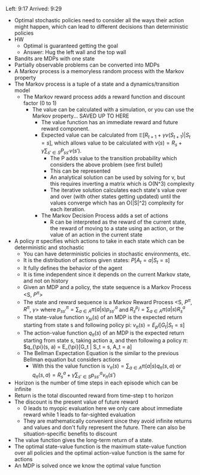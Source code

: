 Left: 9:17
Arrived: 9:29

* Optimal stochastic policies need to consider all the ways their action might happen, which can lead to different decisions than deterministic policies
* HW
	* Optimal is guaranteed getting the goal
	* Answer: Hug the left wall and the top wall
* Bandits are MDPs with one state
* Partially observable problems can be converted into MDPs
* A Markov process is a memoryless random process with the Markov property
* The Markov process is a tuple of a state and a dynamics/transition model
	* The Markov reward process adds a reward function and discount factor (0 to 1)
		* The value can be calculated with a simulation, or you can use the Markov property... SAVED UP TO HERE
			* The value function has an immediate reward and future reward component.
			* Expected value can be calculated from $\mathbb{E}\left[R_{t+1} + \gamma v(S_{t+1}) | S_t = s\right]$, which allows value to be calculated with $v(s) = R_s + \gamma \sum_{s' \in S} P_{ss'}v(s')$.
				* The P adds value to the transition probability which considers the above problem (see first bullet)
				* This can be represented
				* An analytical solution can be used by solving for v, but this requires inverting a matrix which is O(N^3) complexity
				* The iterative solution calculates each state's value over and over (with other states getting updated) until the values converge which has an O(|S|^2) complexity for each iteration.
			* The Markov Decision Process adds a set of actions
				* R can be interpreted as the reward of the current state, the reward of moving to a state using an action, or the value of an action in the current state
* A policy $\pi$ specifies which actions to take in each state which can be deterministic and stochastic
	* You can have deterministic policies in stochastic environments, etc.
	* It is the distribution of actions given states: $P[A_t = a | S_t = s]$
	* It fully defines the behavior of the agent
	* It is time independent since it depends on the current Markov state, and not on history
	* Given an MDP and a policy, the state sequence is a Markov Process <S, $P^\pi$>
	* The state and reward sequence is a Markov Reward Process <S, $P^\pi$, $R^\pi$, $\gamma$> where $p^\pi_{ss'} = \sum_{a\in A} \pi(a|s)p^a_{ss'}$ and $R_s^pi = \sum_{a\in A} \pi(a|s)R_s^a$
	* The state-value function $v_{pi}(s)$ of an MDP is the expected return starting from state s and following policy pi: $v_{\pi}(s) = E_pi[G_t|S_t = s]$
	* The action-value function $q_{\pi}(s)$ of an MDP is the expected return starting from state s, taking action a, and then following a policy $\pi$: $q_{\pi}(s, a) = E_{\pi}[G_t | S_t = s, A_t = a]
	* The Bellman Expectation Equation is the similar to the previous Bellman equation but considers actions
		* With this the value function is $v_{\pi}(s) = \sum_{a \in A} \pi(a | s)q_{\pi}(s, a)$ or $q_{\pi}(s, a) = R_s^a + \gamma\sum_{s' \in S} p_{ss'}^a v_{\pi}(s')$
* Horizon is the number of time steps in each episode which can be infinite
* Return is the total discounted reward from time-step t to horizon
* The discount is the present value of future reward
	* 0 leads to myopic evaluation here we only care about immediate reward while 1 leads to far-sighted evaluation
	* They are mathematically convenient since they avoid infinite returns and values and don't fully represent the future. There can also be situation-specific benefits to discount
* The value function gives the long-term return of a state.
* The optimal state-value function is the maximum state-value function over all policies and the optimal action-value function is the same for actions
* An MDP is solved once we know the optimal value function